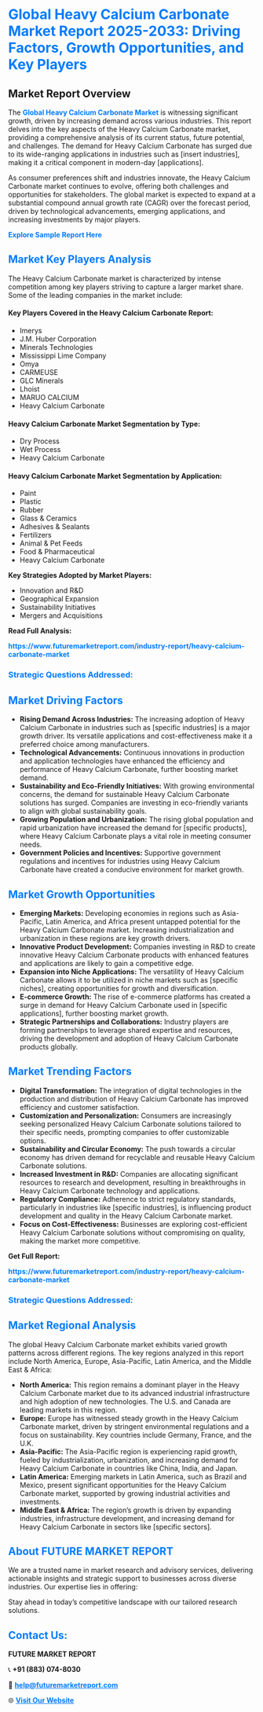 <h1 style="color: #007BFF;">Global Heavy Calcium Carbonate Market Report 2025-2033: Driving Factors, Growth Opportunities, and Key Players</h1>

<section id="overview">
<h2>Market Report Overview</h2>
<p>The <a href="https://www.futuremarketreport.com/industry-report/heavy-calcium-carbonate-market" style="color: #007BFF; text-decoration: none;"><strong>Global Heavy Calcium Carbonate Market</strong></a> is witnessing significant growth, driven by increasing demand across various industries. This report delves into the key aspects of the Heavy Calcium Carbonate market, providing a comprehensive analysis of its current status, future potential, and challenges. The demand for Heavy Calcium Carbonate has surged due to its wide-ranging applications in industries such as [insert industries], making it a critical component in modern-day [applications].</p>
<p>As consumer preferences shift and industries innovate, the Heavy Calcium Carbonate market continues to evolve, offering both challenges and opportunities for stakeholders. The global market is expected to expand at a substantial compound annual growth rate (CAGR) over the forecast period, driven by technological advancements, emerging applications, and increasing investments by major players.</p>
</section>

<section id="overview">
<p><a href="https://www.futuremarketreport.com/request-sample/reportId=57599" style="color: #007BFF; text-decoration: none;"><strong>Explore Sample Report Here</strong></a></p>
</section>

<section id="key-players">
<h2 style="color: #007BFF;">Market Key Players Analysis</h2>
<p>The Heavy Calcium Carbonate market is characterized by intense competition among key players striving to capture a larger market share. Some of the leading companies in the market include:</p>
<h4>Key Players Covered in the Heavy Calcium Carbonate Report:</h4>
<ul><li>Imerys</li><li>J.M. Huber Corporation</li><li>Minerals Technologies</li><li>Mississippi Lime Company</li><li>Omya</li><li>CARMEUSE</li><li>GLC Minerals</li><li>Lhoist</li><li>MARUO CALCIUM</li><li>Heavy Calcium Carbonate</li></ul>
<h4>Heavy Calcium Carbonate Market Segmentation by Type:</h4>
<ul><li>Dry Process</li><li>Wet Process</li><li>Heavy Calcium Carbonate</li></ul>

<h4>Heavy Calcium Carbonate Market Segmentation by Application:</h4>
<ul><li>Paint</li><li>Plastic</li><li>Rubber</li><li>Glass &amp; Ceramics</li><li>Adhesives &amp; Sealants</li><li>Fertilizers</li><li>Animal &amp; Pet Feeds</li><li>Food &amp; Pharmaceutical</li><li>Heavy Calcium Carbonate</li></ul>
<p><strong>Key Strategies Adopted by Market Players:</strong></p>
<ul>
<li>Innovation and R&D</li>
<li>Geographical Expansion</li>
<li>Sustainability Initiatives</li>
<li>Mergers and Acquisitions</li>
</ul>
</section>

<section>
<p><strong>Read Full Analysis: </strong></p><a href="https://www.futuremarketreport.com/industry-report/heavy-calcium-carbonate-market" style="color: #007BFF; text-decoration: none;"><strong>https://www.futuremarketreport.com/industry-report/heavy-calcium-carbonate-market</strong></a>
<h3 style="color: #007BFF;">Strategic Questions Addressed:</h3>
</section>

<section id="driving-factors">
<h2 style="color: #007BFF;">Market Driving Factors</h2>
<ul>
<li><strong>Rising Demand Across Industries:</strong> The increasing adoption of Heavy Calcium Carbonate in industries such as [specific industries] is a major growth driver. Its versatile applications and cost-effectiveness make it a preferred choice among manufacturers.</li>
<li><strong>Technological Advancements:</strong> Continuous innovations in production and application technologies have enhanced the efficiency and performance of Heavy Calcium Carbonate, further boosting market demand.</li>
<li><strong>Sustainability and Eco-Friendly Initiatives:</strong> With growing environmental concerns, the demand for sustainable Heavy Calcium Carbonate solutions has surged. Companies are investing in eco-friendly variants to align with global sustainability goals.</li>
<li><strong>Growing Population and Urbanization:</strong> The rising global population and rapid urbanization have increased the demand for [specific products], where Heavy Calcium Carbonate plays a vital role in meeting consumer needs.</li>
<li><strong>Government Policies and Incentives:</strong> Supportive government regulations and incentives for industries using Heavy Calcium Carbonate have created a conducive environment for market growth.</li>
</ul>
</section>

<section id="growth-opportunities">
<h2 style="color: #007BFF;">Market Growth Opportunities</h2>
<ul>
<li><strong>Emerging Markets:</strong> Developing economies in regions such as Asia-Pacific, Latin America, and Africa present untapped potential for the Heavy Calcium Carbonate market. Increasing industrialization and urbanization in these regions are key growth drivers.</li>
<li><strong>Innovative Product Development:</strong> Companies investing in R&D to create innovative Heavy Calcium Carbonate products with enhanced features and applications are likely to gain a competitive edge.</li>
<li><strong>Expansion into Niche Applications:</strong> The versatility of Heavy Calcium Carbonate allows it to be utilized in niche markets such as [specific niches], creating opportunities for growth and diversification.</li>
<li><strong>E-commerce Growth:</strong> The rise of e-commerce platforms has created a surge in demand for Heavy Calcium Carbonate used in [specific applications], further boosting market growth.</li>
<li><strong>Strategic Partnerships and Collaborations:</strong> Industry players are forming partnerships to leverage shared expertise and resources, driving the development and adoption of Heavy Calcium Carbonate products globally.</li>
</ul>
</section>

<section id="trending-factors">
<h2 style="color: #007BFF;">Market Trending Factors</h2>
<ul>
<li><strong>Digital Transformation:</strong> The integration of digital technologies in the production and distribution of Heavy Calcium Carbonate has improved efficiency and customer satisfaction.</li>
<li><strong>Customization and Personalization:</strong> Consumers are increasingly seeking personalized Heavy Calcium Carbonate solutions tailored to their specific needs, prompting companies to offer customizable options.</li>
<li><strong>Sustainability and Circular Economy:</strong> The push towards a circular economy has driven demand for recyclable and reusable Heavy Calcium Carbonate solutions.</li>
<li><strong>Increased Investment in R&D:</strong> Companies are allocating significant resources to research and development, resulting in breakthroughs in Heavy Calcium Carbonate technology and applications.</li>
<li><strong>Regulatory Compliance:</strong> Adherence to strict regulatory standards, particularly in industries like [specific industries], is influencing product development and quality in the Heavy Calcium Carbonate market.</li>
<li><strong>Focus on Cost-Effectiveness:</strong> Businesses are exploring cost-efficient Heavy Calcium Carbonate solutions without compromising on quality, making the market more competitive.</li>
</ul>
</section>

<section>
<p><strong>Get Full Report: </strong></p><a href="https://www.futuremarketreport.com/industry-report/heavy-calcium-carbonate-market" style="color: #007BFF; text-decoration: none;"><strong>https://www.futuremarketreport.com/industry-report/heavy-calcium-carbonate-market</strong></a>
<h3 style="color: #007BFF;">Strategic Questions Addressed:</h3>
</section>


<section id="regional-analysis">
<h2 style="color: #007BFF;">Market Regional Analysis</h2>
<p>The global Heavy Calcium Carbonate market exhibits varied growth patterns across different regions. The key regions analyzed in this report include North America, Europe, Asia-Pacific, Latin America, and the Middle East & Africa:</p>
<ul>
<li><strong>North America:</strong> This region remains a dominant player in the Heavy Calcium Carbonate market due to its advanced industrial infrastructure and high adoption of new technologies. The U.S. and Canada are leading markets in this region.</li>
<li><strong>Europe:</strong> Europe has witnessed steady growth in the Heavy Calcium Carbonate market, driven by stringent environmental regulations and a focus on sustainability. Key countries include Germany, France, and the U.K.</li>
<li><strong>Asia-Pacific:</strong> The Asia-Pacific region is experiencing rapid growth, fueled by industrialization, urbanization, and increasing demand for Heavy Calcium Carbonate in countries like China, India, and Japan.</li>
<li><strong>Latin America:</strong> Emerging markets in Latin America, such as Brazil and Mexico, present significant opportunities for the Heavy Calcium Carbonate market, supported by growing industrial activities and investments.</li>
<li><strong>Middle East & Africa:</strong> The region’s growth is driven by expanding industries, infrastructure development, and increasing demand for Heavy Calcium Carbonate in sectors like [specific sectors].</li>
</ul>
</section>

<footer>
<h2 style="color: #007BFF;">About FUTURE MARKET REPORT</h2>
<p>We are a trusted name in market research and advisory services, delivering actionable insights and strategic support to businesses across diverse industries. Our expertise lies in offering:</p>

<p>Stay ahead in today’s competitive landscape with our tailored research solutions.</p>

<h2 style="color: #007BFF;">Contact Us:</h2>
<p><strong>FUTURE MARKET REPORT</strong></p>
<p>📞 <strong>+91 (883) 074-8030</strong></p>
<p>📧 <strong><a href="mailto:help@futuremarketreport.com" style="color: #007BFF;">help@futuremarketreport.com</a></strong></p>
<p>🌐 <strong><a href="https://www.futuremarketreport.com/" style="color: #007BFF;">Visit Our Website</a></strong></p>
</footer>